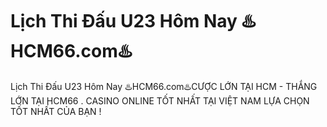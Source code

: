 # Lịch Thi Đấu U23 Hôm Nay ♨️HCM66.com♨️

Lịch Thi Đấu U23 Hôm Nay ♨️HCM66.com♨️CƯỢC LỚN TẠI HCM - THẮNG LỚN TẠI HCM66 . CASINO ONLINE TỐT NHẤT TẠI VIỆT NAM LỰA CHỌN TỐT NHẤT CỦA BẠN !